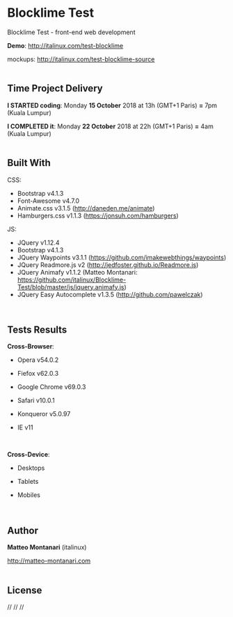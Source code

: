 # Blocklime Test
Blocklime Test - front-end web development

**Demo**: <a href="http://italinux.com/test-blocklime" target="_blank">http://italinux.com/test-blocklime</a>

mockups: <a href="http://italinux.com/test-blocklime-source" target="_blank">http://italinux.com/test-blocklime-source</a>
<br />
<br />

## Time Project Delivery
**I STARTED coding**:    Monday **15 October** 2018 at 13h (GMT+1 Paris) **=** 7pm (Kuala Lumpur)

**I COMPLETED it**:  Monday **22 October** 2018 at 22h (GMT+1 Paris) **=** 4am (Kuala Lumpur)
<br />
<br />

## Built With

CSS:
  * Bootstrap v4.1.3
  * Font-Awesome v4.7.0
  * Animate.css v3.1.5 (http://daneden.me/animate)
  * Hamburgers.css v1.1.3 (https://jonsuh.com/hamburgers)

JS:
  * JQuery v1.12.4
  * Bootstrap v4.1.3
  * JQuery Waypoints v3.1.1 (https://github.com/imakewebthings/waypoints)
  * JQuery Readmore.js v2 (http://jedfoster.github.io/Readmore.js)
  * JQuery Animafy v1.1.2 (Matteo Montanari: https://github.com/italinux/Blocklime-Test/blob/master/js/jquery.animafy.js)
  * JQuery Easy Autocomplete v1.3.5 (http://github.com/pawelczak)
<br />

## Tests Results

**Cross-Browser**:

  * Opera v54.0.2
    
  * Fiefox v62.0.3
    
  * Google Chrome v69.0.3 
  
  * Safari v10.0.1
    
  * Konqueror v5.0.97

  * IE v11
<br />
 
**Cross-Device**:

   * Desktops
    
   * Tablets
    
   * Mobiles
<br />

## Author

**Matteo Montanari** (italinux)

  http://matteo-montanari.com
<br />
<br />

## License

// // //
